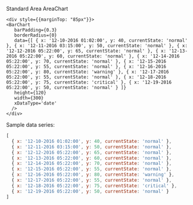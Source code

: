 Standard Area AreaChart

    <div style={{marginTop: "85px"}}>
    <BarChart
       barPadding={0.3}
       borderRadius={0}
       data={[ { x: '12-10-2016 01:02:00', y: 40, currentState: 'normal' }, { x: '12-11-2016 03:15:00', y: 50, currentState: 'normal' }, { x: '12-12-2016 05:22:00', y: 65, currentState: 'normal' }, { x: '12-13-2016 05:22:00', y: 60, currentState: 'normal' }, { x: '12-14-2016 05:22:00', y: 70, currentState: 'normal' }, { x: '12-15-2016 05:22:00', y: 55, currentState: 'normal' }, { x: '12-16-2016 05:22:00', y: 80, currentState: 'warning' }, { x: '12-17-2016 05:22:00', y: 55, currentState: 'normal' }, { x: '12-18-2016 05:22:00', y: 75, currentState: 'critical' }, { x: '12-19-2016 05:22:00', y: 50, currentState: 'normal' } ]}
       height={120}
       width={300}
       xDataType='date'
      />
    </div>

Sample data series:

```javascript
[
  { x: '12-10-2016 01:02:00', y: 40, currentState: 'normal' },
  { x: '12-11-2016 03:15:00', y: 50, currentState: 'normal' },
  { x: '12-12-2016 05:22:00', y: 65, currentState: 'normal' },
  { x: '12-13-2016 05:22:00', y: 60, currentState: 'normal' },
  { x: '12-14-2016 05:22:00', y: 70, currentState: 'normal' },
  { x: '12-15-2016 05:22:00', y: 55, currentState: 'normal' },
  { x: '12-16-2016 05:22:00', y: 80, currentState: 'warning' },
  { x: '12-17-2016 05:22:00', y: 55, currentState: 'normal' },
  { x: '12-18-2016 05:22:00', y: 75, currentState: 'critical' },
  { x: '12-19-2016 05:22:00', y: 50, currentState: 'normal' }
]
```

